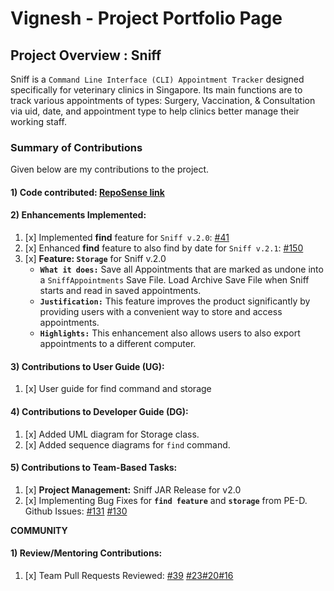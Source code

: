 # Vignesh - Project Portfolio Page

## Project Overview : Sniff

Sniff is a `Command Line Interface (CLI) Appointment Tracker` designed specifically for veterinary clinics in Singapore.
Its main functions are to track various appointments of types: Surgery, Vaccination, & Consultation via uid, date, and appointment type to help clinics better manage their working staff.
<br>

### Summary of Contributions

Given below are my contributions to the project.

#### 1) Code contributed: [RepoSense link](https://nus-cs2113-ay2223s2.github.io/tp-dashboard/?search=vignesh&sort=groupTitle&sortWithin=title&timeframe=commit&mergegroup=&groupSelect=groupByRepos&breakdown=true&since=2023-02-17&checkedFileTypes=docs~functional-code~test-code~other&tabOpen=true&tabType=authorship&zFR=false&tabAuthor=Vignesh-30&tabRepo=AY2223S2-CS2113-W12-1%2Ftp%5Bmaster%5D&authorshipIsMergeGroup=false&authorshipFileTypes=docs~functional-code&authorshipIsBinaryFileTypeChecked=false&authorshipIsIgnoredFilesChecked=false)

#### 2) Enhancements Implemented: <br>
1. [x] Implemented **find** feature for `Sniff v.2.0`: [#41](https://github.com/AY2223S2-CS2113-W12-1/tp/pull/41)
2. [x] Enhanced **find** feature to also find by date for `Sniff v.2.1`: [#150](https://github.com/AY2223S2-CS2113-W12-1/tp/pull/150)
3. [x] **Feature: `Storage`** for Sniff v.2.0 <br>
    * **`What it does:`** Save all Appointments that are marked as undone into a `SniffAppointments` Save File.
      Load Archive Save File when Sniff starts and read in saved appointments.
    * **`Justification:`** This feature improves the product significantly by providing users with a convenient way to store and access appointments.
    * **`Highlights:`** This enhancement also allows users to also export appointments to a different computer.

#### 3) Contributions to User Guide (UG): <br>
1. [x] User guide for find command and storage

#### 4) Contributions to Developer Guide (DG): <br>
1. [x] Added UML diagram for Storage class.
2. [x] Added sequence diagrams for `find` command.

#### 5) Contributions to Team-Based Tasks: <br>
1. [x] **Project Management:** Sniff JAR Release for v2.0
2. [x] Implementing Bug Fixes for **`find feature`** and **`storage`** from PE-D. Github Issues: [#131](https://github.com/AY2223S2-CS2113-W12-1/tp/issues/131) [#130](https://github.com/AY2223S2-CS2113-W12-1/tp/issues/130) 

**COMMUNITY** <br>
#### 1) Review/Mentoring Contributions: <br>
1. [x] Team Pull Requests Reviewed: [#39](https://github.com/AY2223S2-CS2113-W12-1/tp/pull/39) [#23](https://github.com/AY2223S2-CS2113-W12-1/tp/pull/23)[#20](https://github.com/AY2223S2-CS2113-W12-1/tp/pull/20)[#16](https://github.com/AY2223S2-CS2113-W12-1/tp/pull/16)
